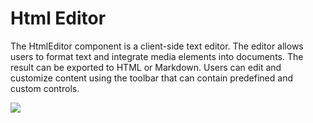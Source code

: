 # Html Editor 
The HtmlEditor component is a client-side text editor. The editor allows users to format text and integrate media elements into documents. The result can be exported to HTML or Markdown. Users can edit and customize content using the toolbar that can contain predefined and custom controls.



![](http://visit.parselecom.com/Api/Visit/glad-tidings/HtmlEditor/8673A1)
